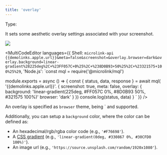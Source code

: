 ```yaml
---
title: 'overlay'
--- 
```


Type: <Type children='<object>'/>

It sets some aesthetic overlay settings associated with your screenshot.

![](https://api.microlink.io/?url=https%3A%2F%2Fwww.apple.com%2Fmusic&meta=false&screenshot=&overlay.browser=dark&overlay.background=linear-gradient%28225deg%2C+%23FF057C+0%25%2C+%238D0B93+50%25%2C+%23321575+100%25%29&embed=screenshot.url)

<MultiCodeEditor languages={{
  Shell: `microlink-api {{demolinks.apple.url}}&meta=false&screenshot=&overlay.browser=dark&overlay.background=linear-gradient%28225deg%2C+%23FF057C+0%25%2C+%238D0B93+50%25%2C+%23321575+100%25%29`,
  'Node.js': `const mql = require('@microlink/mql')
 
module.exports = async () => {
  const { status, data, response } = await mql(
    '{{demolinks.apple.url}}'. { 
      screenshot: true,
      meta: false,
      overlay: {
        background: 'linear-gradient(225deg, #FF057C 0%, #8D0B93 50%, #321575 100%)'
        browser: 'dark'
      }
  })
  console.log(status, data)
}
  `
  }} 
/>

An overlay is specified as `browser` theme, being <Type children="'light'"/>` and <Type children="'dark'"/> supported.

Additionally, you can setup a `background` color, where the color can be defined as:
 
- An hexadecimal/rgb/rgba color code (e.g., `'#F76698'`).
- A [CSS gradient](https://developer.mozilla.org/en-US/docs/Web/CSS/gradient) (e.g., `'linear-gradient(0deg, #330867 0%, #30CFD0 100%)'`).
- An image url (e.g., `'https://source.unsplash.com/random/1920x1080'`).
